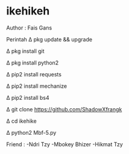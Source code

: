 # ikehikeh

Author : Fais Gans

Perintah 
∆ pkg update && upgrade

∆ pkg install git

∆ pkg install python2

∆ pip2 install requests

∆ pip2 install mechanize

∆ pip2 install bs4

∆ git clone https://github.com/ShadowXfrangk

∆ cd ikehike

∆ python2 Mbf-5.py

Friend : -Ndri Tzy
         -Mbokey Bhizer
         -Hikmat Tzy
